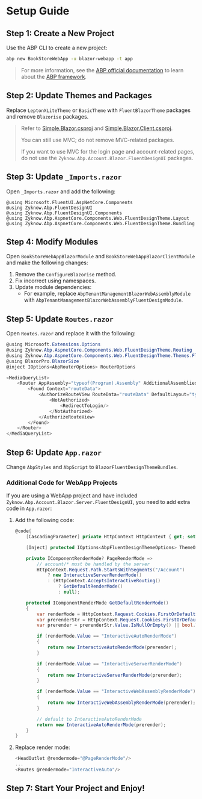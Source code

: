 # Setup Guide

## Step 1: Create a New Project

Use the ABP CLI to create a new project:

```bash
abp new BookStoreWebApp -u blazor-webapp -t app
```

> For more information, see the [ABP official documentation](https://docs.abp.io) to learn about the [ABP framework](https://github.com/abpframework/abp).

## Step 2: Update Themes and Packages

Replace `LeptonXLiteTheme` or `BasicTheme` with `FluentBlazorTheme` packages and remove `Blazorise` packages.

> Refer to [Simple.Blazor.csproj](https://github.com/zyknow/Zyknow.Abp.FluentDesignUI/blob/develop/Simple/src/Simple.Blazor/Simple.Blazor.csproj) and [Simple.Blazor.Client.csproj](https://github.com/zyknow/Zyknow.Abp.FluentDesignUI/blob/develop/Simple/src/Simple.Blazor.Client/Simple.Blazor.Client.csproj).
>
> You can still use MVC; do not remove MVC-related packages.
>
> If you want to use MVC for the login page and account-related pages, do not use the `Zyknow.Abp.Account.Blazor.FluentDesignUI` packages.

## Step 3: Update `_Imports.razor`

Open `_Imports.razor` and add the following:

```razor
@using Microsoft.FluentUI.AspNetCore.Components
@using Zyknow.Abp.FluentDesignUI
@using Zyknow.Abp.FluentDesignUI.Components
@using Zyknow.Abp.AspnetCore.Components.Web.FluentDesignTheme.Layout
@using Zyknow.Abp.AspnetCore.Components.Web.FluentDesignTheme.Bundling
```

## Step 4: Modify Modules

Open `BookStoreWebAppBlazorModule` and `BookStoreWebAppBlazorClientModule` and make the following changes:

1. Remove the `ConfigureBlazorise` method.
2. Fix incorrect using namespaces.
3. Update module dependencies:
   - For example, replace `AbpTenantManagementBlazorWebAssemblyModule` with `AbpTenantManagementBlazorWebAssemblyFluentDesignModule`.

## Step 5: Update `Routes.razor`

Open `Routes.razor` and replace it with the following:

```csharp
@using Microsoft.Extensions.Options
@using Zyknow.Abp.AspnetCore.Components.Web.FluentDesignTheme.Routing
@using Zyknow.Abp.AspnetCore.Components.Web.FluentDesignTheme.Themes.FluentDesignTheme
@using BlazorPro.BlazorSize
@inject IOptions<AbpRouterOptions> RouterOptions

<MediaQueryList>
    <Router AppAssembly="typeof(Program).Assembly" AdditionalAssemblies="RouterOptions.Value.AdditionalAssemblies">
        <Found Context="routeData">
            <AuthorizeRouteView RouteData="routeData" DefaultLayout="typeof(DefaultLayout)">
                <NotAuthorized>
                    <RedirectToLogin/>
                </NotAuthorized>
            </AuthorizeRouteView>
        </Found>
    </Router>
</MediaQueryList>
```

## Step 6: Update `App.razor`

Change `AbpStyles` and `AbpScript` to `BlazorFluentDesignThemeBundles`.

### Additional Code for WebApp Projects

If you are using a WebApp project and have included `Zyknow.Abp.Account.Blazor.Server.FluentDesignUI`, you need to add extra code in `App.razor`:

1. Add the following code:

   ```csharp
   @code{
       [CascadingParameter] private HttpContext HttpContext { get; set; } = default!;
   
       [Inject] protected IOptions<AbpFluentDesignThemeOptions> ThemeOptions { get; set; }
   
       private IComponentRenderMode? PageRenderMode =>
           // account/* must be handled by the server
           HttpContext.Request.Path.StartsWithSegments("/Account")
               ? new InteractiveServerRenderMode()
               : (HttpContext.AcceptsInteractiveRouting()
                   ? GetDefaultRenderMode()
                   : null);
   
       protected IComponentRenderMode GetDefaultRenderMode()
       {
           var renderMode = HttpContext.Request.Cookies.FirstOrDefault(x => x.Key == "RenderMode");
           var prerenderStr = HttpContext.Request.Cookies.FirstOrDefault(x => x.Key == "Prerender");
           var prerender = prerenderStr.Value.IsNullOrEmpty() || bool.TryParse(prerenderStr.Value, out var result) && result;
   
           if (renderMode.Value == "InteractiveAutoRenderMode")
           {
               return new InteractiveAutoRenderMode(prerender);
           }
   
           if (renderMode.Value == "InteractiveServerRenderMode")
           {
               return new InteractiveServerRenderMode(prerender);
           }
   
           if (renderMode.Value == "InteractiveWebAssemblyRenderMode")
           {
               return new InteractiveWebAssemblyRenderMode(prerender);
           }
   
           // default to InteractiveAutoRenderMode
           return new InteractiveAutoRenderMode(prerender);
       }
   }
   ```

2. Replace render mode:

   ```csharp
   <HeadOutlet @rendermode="@PageRenderMode"/>
   ...
   <Routes @rendermode="InteractiveAuto"/>
   ```

## Step 7: Start Your Project and Enjoy!
